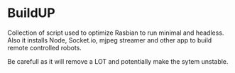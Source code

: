 BuildUP
=======

Collection of script used to optimize Rasbian to run minimal and headless.
Also it installs Node, Socket.io, mjpeg streamer and other app to build remote controlled robots.

Be carefull as it will remove a LOT and potentially make the sytem unstable.
